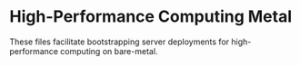 # High-Performance Computing Metal

These files facilitate bootstrapping server deployments for high-performance computing on bare-metal.
